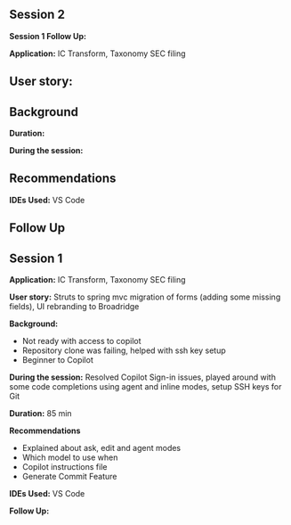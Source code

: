 ## Session 2

**Session 1 Follow Up:**

**Application:** IC Transform, Taxonomy SEC filing 

**User story:** 
- 

**Background**
- 

**Duration:** 

**During the session:** 

**Recommendations**
- 

**IDEs Used:** VS Code

**Follow Up**
- 
## Session 1

**Application:** IC Transform, Taxonomy SEC filing 

**User story:** Struts to spring mvc migration of forms (adding some missing fields), UI rebranding to Broadridge

**Background:**
- Not ready with access to copilot
- Repository clone was failing, helped with ssh key setup
- Beginner to Copilot

**During the session:** Resolved Copilot Sign-in issues, played around with some code completions using agent and inline modes, setup SSH keys for Git

**Duration:** 85 min

**Recommendations**

- Explained about ask, edit and agent modes
- Which model to use when
- Copilot instructions file
- Generate Commit Feature

**IDEs Used:** VS Code

**Follow Up:**